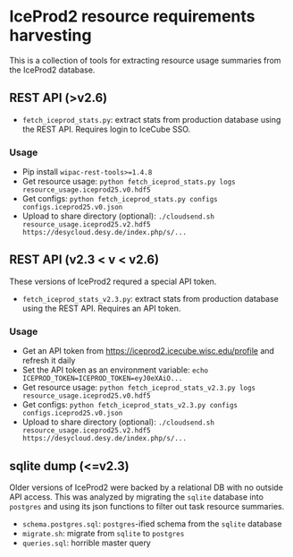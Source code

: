 # IceProd2 resource requirements harvesting

This is a collection of tools for extracting resource usage summaries from the
IceProd2 database.


## REST API (>v2.6)

* `fetch_iceprod_stats.py`: extract stats from production database using the
  REST API. Requires login to IceCube SSO.

### Usage

* Pip install `wipac-rest-tools>=1.4.8`
* Get resource usage: `python fetch_iceprod_stats.py logs resource_usage.iceprod25.v0.hdf5`
* Get configs: `python fetch_iceprod_stats.py configs configs.iceprod25.v0.json`
* Upload to share directory (optional): `./cloudsend.sh resource_usage.iceprod25.v2.hdf5 https://desycloud.desy.de/index.php/s/...`


## REST API (v2.3 < v < v2.6)

These versions of IceProd2 requred a special API token.

* `fetch_iceprod_stats_v2.3.py`: extract stats from production database using the
  REST API. Requires an API token.

### Usage

* Get an API token from https://iceprod2.icecube.wisc.edu/profile and refresh it daily
* Set the API token as an environment variable: `echo ICEPROD_TOKEN=ICEPROD_TOKEN=eyJ0eXAiO...`
* Get resource usage: `python fetch_iceprod_stats_v2.3.py logs resource_usage.iceprod25.v0.hdf5`
* Get configs: `python fetch_iceprod_stats_v2.3.py configs configs.iceprod25.v0.json`
* Upload to share directory (optional): `./cloudsend.sh resource_usage.iceprod25.v2.hdf5 https://desycloud.desy.de/index.php/s/...`

## sqlite dump (<=v2.3)

Older versions of IceProd2 were backed by a relational DB with no outside API
access. This was analyzed by migrating the `sqlite` database into `postgres` and
using its json functions to filter out task resource summaries.

* `schema.postgres.sql`: `postgres`-ified schema from the `sqlite` database
* `migrate.sh`: migrate from `sqlite` to `postgres`
* `queries.sql`: horrible master query

